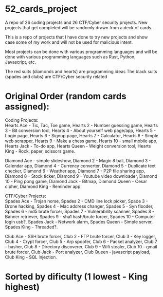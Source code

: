 # 52_cards_project
A repo of 26 coding projects and 26 CTF/Cyber security projects. New projects that get completed will be randomly drawn from a deck of cards.

This is a repo of projects that I have done to try new projects and show case some of my work and will not be used for malicious intent.

Most projects can be done with various programming languages and will be done with various programming languages such as Rust, Python, Javascript, etc.

The red suits (diamonds and hearts) are programming ideas
The black suits (spades and clubs) are CTF/Cyber security related

# Original Order (random cards assigned):

Coding Projects:                            
Hearts Ace - Tic, Tac, Toe game, Hearts 2 - Number guessing game, Hearts 3 - Bit conversion tool, Hearts 4 - About yourself web page/app, Hearts 5 - Login page, Hearts 6 - Signup page, Hearts 7 - Calculator, Hearts 8 - Simple web scrapper, Hearts 9 - Make a chess game, Hearts 10 - small mobile app, Hearts Jack - To-do app, Hearts Queen - Weight conversion tool, Hearts King - Rock, paper, scissors game.

Diamond Ace - simple slideshow, Diamond 2 - Magic 8 ball, Diamond 3 - Calendar app, Diamond 4 - Currency converter, Diamond 5 - Duplicate text checker, Diamond 6 - Weather app, Diamond 7 - P2P file sharing app, Diamond 8 - Stock ticker, Diamond 9 - Youtube video downloader, Diamond 10 - Ping pong game, Diamond Jack - Bitmap, Diamond Queen - Cesar cipher, Diamond King - Reminder app.

CTF/Cyber Projects:                            
Spades Ace - Trojan horse, Spades 2 - CMD line lock picker, Spade 3 - Drone hacking, Spades 4 - Mac address changer, Spades 5 - Syn flooder, Spades 6 - md5 brute forcer, Spades 7 - Vulnerability scanner, Spades 8 - Banner retriever, Spades 9 - sha1 hash/brute forcer, Spades 10 - Computer login usb?, Spades Jack - Network alarm, Spades Queen - Simple server, Spades King - Threaded?.

Club Ace - SSH brute forcer, Club 2 - FTP brute forcer, Club 3 - Key logger, Club 4 - Crypt forcer, Club 5 - Arp spoofer, Club 6 - Packet analyzer, Club 7 - hasher, Club 8 - Directory discoverer, Club 9 - Wifi stealer, Club 10 - gmail brute forcer, Club Jack - Port analyzer, Club Queen - javascript payload, Club King - SQL Injection.

# Sorted by dificulty (1 lowest - King highest)
